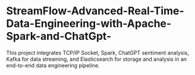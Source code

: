 # StreamFlow-Advanced-Real-Time-Data-Engineering-with-Apache-Spark-and-ChatGpt-
This project integrates TCP/IP Socket, Spark, ChatGPT sentiment analysis, Kafka for data streaming, and Elasticsearch for storage and analysis in an end-to-end data engineering pipeline.
